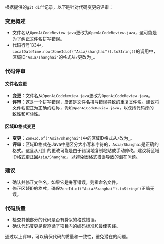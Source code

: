 根据提供的`git diff`记录，以下是针对代码变更的评审：

### 变更概述
- 文件名从`OpenAiCodeReview.java`更改为`OpenAiCodeReview.java`，这可能是为了纠正文件名拼写错误。
- 代码行号133中，`LocalDateTime.now(ZoneId.of("Asia/shanghai")).toString()`的调用中，区域ID`"Asia/shanghai"`的格式从`/`更改为`_`。

### 代码评审

#### 文件名变更
- **变更**：文件名从`OpenAiCodeReview.java`更改为`OpenAiCodeReview.java`。
- **评审**：这是一个拼写错误，应该是文件名拼写错误导致的重复文件名。建议将文件名更正为正确的名称，例如`OpenAiCodeReview.java`，以保持代码库的一致性和可读性。

#### 区域ID格式变更
- **变更**：`ZoneId.of("Asia/shanghai")`中的区域ID格式从`/`改为`_`。
- **评审**：区域ID格式在Java中是区分大小写和字符的，`Asia/Shanghai`是正确的格式。这里从`/`到`_`的更改可能是由于错误地复制粘贴或手动修改。建议将区域ID格式更正回`Asia/Shanghai`，以避免因格式错误导致的潜在问题。

### 建议
- 确认并修正文件名，如果它是拼写错误，则重命名文件。
- 修正区域ID的格式，确保`ZoneId.of("Asia/Shanghai").toString()`正确无误。

### 代码质量
- 检查其他部分的代码是否有类似的格式错误。
- 确认代码变更是否遵循了项目内的编码标准和最佳实践。

通过以上评审，可以确保代码的质量和一致性，避免潜在的问题。